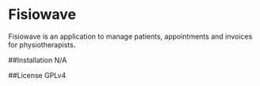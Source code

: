 # Fisiowave
Fisiowave is an application to manage patients, appointments and invoices for physiotherapists.

##Installation
N/A

##License
GPLv4
